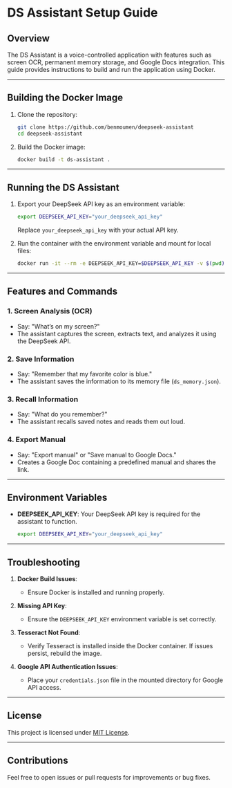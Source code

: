 # DS Assistant Setup Guide

## Overview

The DS Assistant is a voice-controlled application with features such as screen OCR, permanent memory storage, and Google Docs integration. This guide provides instructions to build and run the application using Docker.

---

## Building the Docker Image

1. Clone the repository:

   ```bash
   git clone https://github.com/benmoumen/deepseek-assistant
   cd deepseek-assistant
   ```

2. Build the Docker image:
   ```bash
   docker build -t ds-assistant .
   ```

---

## Running the DS Assistant

1. Export your DeepSeek API key as an environment variable:

   ```bash
   export DEEPSEEK_API_KEY="your_deepseek_api_key"
   ```

   Replace `your_deepseek_api_key` with your actual API key.

2. Run the container with the environment variable and mount for local files:
   ```bash
   docker run -it --rm -e DEEPSEEK_API_KEY=$DEEPSEEK_API_KEY -v $(pwd):/app ds-assistant
   ```

---

## Features and Commands

### 1. **Screen Analysis (OCR)**

- Say: "What’s on my screen?"
- The assistant captures the screen, extracts text, and analyzes it using the DeepSeek API.

### 2. **Save Information**

- Say: "Remember that my favorite color is blue."
- The assistant saves the information to its memory file (`ds_memory.json`).

### 3. **Recall Information**

- Say: "What do you remember?"
- The assistant recalls saved notes and reads them out loud.

### 4. **Export Manual**

- Say: "Export manual" or "Save manual to Google Docs."
- Creates a Google Doc containing a predefined manual and shares the link.

---

## Environment Variables

- **DEEPSEEK_API_KEY**: Your DeepSeek API key is required for the assistant to function.
  ```bash
  export DEEPSEEK_API_KEY="your_deepseek_api_key"
  ```

---

## Troubleshooting

1. **Docker Build Issues**:

   - Ensure Docker is installed and running properly.

2. **Missing API Key**:

   - Ensure the `DEEPSEEK_API_KEY` environment variable is set correctly.

3. **Tesseract Not Found**:

   - Verify Tesseract is installed inside the Docker container. If issues persist, rebuild the image.

4. **Google API Authentication Issues**:
   - Place your `credentials.json` file in the mounted directory for Google API access.

---

## License

This project is licensed under [MIT License](LICENSE).

---

## Contributions

Feel free to open issues or pull requests for improvements or bug fixes.
